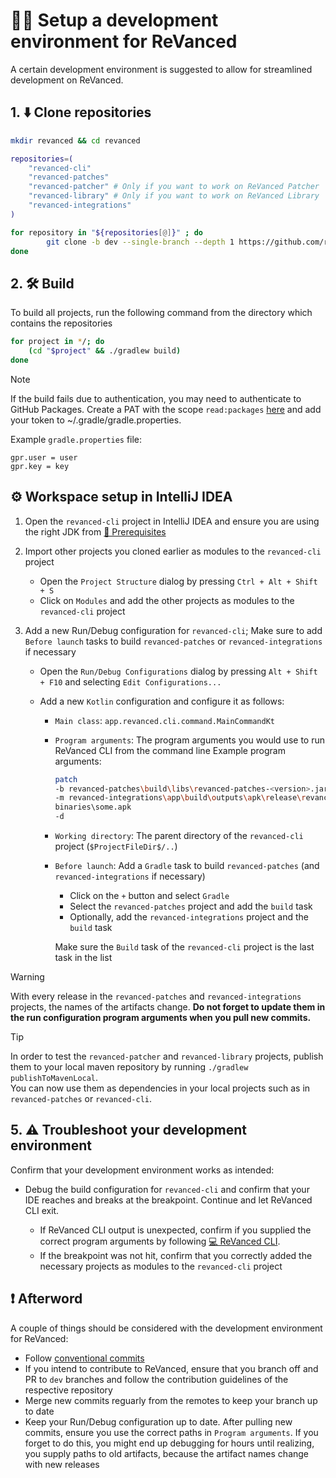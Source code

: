 # 👨‍💻 Setup a development environment for ReVanced

A certain development environment is suggested to allow for streamlined development on ReVanced.

## 1. ⬇️ Clone repositories

```bash
mkdir revanced && cd revanced

repositories=(
    "revanced-cli"
    "revanced-patches"
    "revanced-patcher" # Only if you want to work on ReVanced Patcher
    "revanced-library" # Only if you want to work on ReVanced Library
    "revanced-integrations"
)

for repository in "${repositories[@]}" ; do
        git clone -b dev --single-branch --depth 1 https://github.com/revanced/$repository
done
```

## 2. 🛠️ Build

To build all projects, run the following command from the directory which contains the repositories

```bash
for project in */; do
    (cd "$project" && ./gradlew build)
done
```

> [!NOTE]
> If the build fails due to authentication, you may need to authenticate to GitHub Packages.
> Create a PAT with the scope `read:packages` [here](https://github.com/settings/tokens/new?scopes=read:packages&description=ReVanced) and add your token to ~/.gradle/gradle.properties.
>
> Example `gradle.properties` file:
>
> ```properties
> gpr.user = user
> gpr.key = key
> ```

## ⚙️ Workspace setup in IntelliJ IDEA

1. Open the `revanced-cli` project in IntelliJ IDEA and ensure you are using the right JDK from [💼 Prerequisites](0_prerequisites.md)
2. Import other projects you cloned earlier as modules to the `revanced-cli` project

   - Open the `Project Structure` dialog by pressing `Ctrl + Alt + Shift + S`
   - Click on `Modules` and add the other projects as modules to the `revanced-cli` project

3. Add a new Run/Debug configuration for `revanced-cli`; Make sure to add `Before launch` tasks to build `revanced-patches` or `revanced-integrations` if necessary

   - Open the `Run/Debug Configurations` dialog by pressing `Alt + Shift + F10` and selecting `Edit Configurations...`
   - Add a new `Kotlin` configuration and configure it as follows:

     - `Main class`: `app.revanced.cli.command.MainCommandKt`
     - `Program arguments`: The program arguments you would use to run ReVanced CLI from the command line
       Example program arguments:

       ```sh
       patch
       -b revanced-patches\build\libs\revanced-patches-<version>.jar
       -m revanced-integrations\app\build\outputs\apk\release\revanced-integrations-<version>.apk
       binaries\some.apk
       -d
       ```

     - `Working directory`: The parent directory of the `revanced-cli` project (`$ProjectFileDir$/..`)
     - `Before launch`: Add a `Gradle` task to build `revanced-patches` (and `revanced-integrations` if necessary)

       - Click on the `+` button and select `Gradle`
       - Select the `revanced-patches` project and add the `build` task
       - Optionally, add the `revanced-integrations` project and the `build` task

       Make sure the `Build` task of the `revanced-cli` project is the last task in the list

> [!WARNING]  
> With every release in the `revanced-patches` and `revanced-integrations` projects, the names of the artifacts change.
> **Do not forget to update them in the run configuration program arguments when you pull new commits.**

> [!TIP]  
> In order to test the `revanced-patcher` and `revanced-library` projects, publish them to your local maven repository
> by running `./gradlew publishToMavenLocal`.  
> You can now use them as dependencies in your local projects such as in `revanced-patches` or `revanced-cli`.

## 5. ⚠️ Troubleshoot your development environment

Confirm that your development environment works as intended:

- Debug the build configuration for `revanced-cli` and confirm that your IDE reaches and breaks at the breakpoint. Continue and let ReVanced CLI exit.

  - If ReVanced CLI output is unexpected, confirm if you supplied the correct program arguments by following [💻 ReVanced CLI](/docs/revanced-cli).
  - If the breakpoint was not hit, confirm that you correctly added the necessary projects as modules to the `revanced-cli` project

## ❗ Afterword

A couple of things should be considered with the development environment for ReVanced:

- Follow [conventional commits](https://www.conventionalcommits.org/en/v1.0.0/)
- If you intend to contribute to ReVanced, ensure that you branch off and PR to `dev` branches and follow the contribution guidelines of the respective repository
- Merge new commits reguarly from the remotes to keep your branch up to date
- Keep your Run/Debug configuration up to date. After pulling new commits, ensure you use the correct paths in `Program arguments`. If you forget to do this, you might end up debugging for hours until realizing, you supply paths to old artifacts, because the artifact names change with new releases
